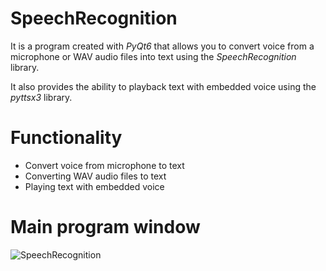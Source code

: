 # SpeechRecognition
It is a program created with *PyQt6* that allows you to convert voice from a microphone or WAV audio files into text using the *SpeechRecognition* library.

It also provides the ability to playback text with embedded voice using the *pyttsx3* library.

# Functionality
- Convert voice from microphone to text
- Converting WAV audio files to text
- Playing text with embedded voice

# Main program window
![SpeechRecognition](https://github.com/kolyaklimk/SpeechRecognition/assets/93304825/6fde0d2d-60a2-4629-bbc2-d17e2b63a2f6)
